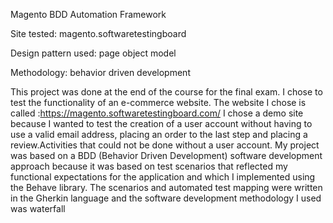 Magento BDD Automation Framework

Site tested: magento.softwaretestingboard

Design pattern used: page object model

Methodology: behavior driven development

This project was done at the end of the course for the final exam.
I chose to test the functionality of an e-commerce website.
The website I chose is called :https://magento.softwaretestingboard.com/
I chose a demo site because I wanted to test the creation of a user account without having to use a valid email address, 
placing an order to the last step and placing a review.Activities that could not be done without a user account.
My project was based on a BDD (Behavior Driven Development) software development approach because it was based on test scenarios that reflected my functional expectations for the application and which I implemented using the Behave library.
The scenarios and automated test mapping were written in the Gherkin language and the software development methodology I used was waterfall